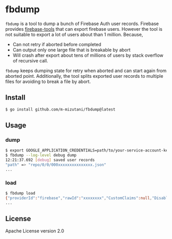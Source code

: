 # fbdump

`fbdump` is a tool to dump a bunch of Firebase Auth user records. Firebase provides [firebase-tools](https://www.npmjs.com/package/firebase-tools) that can export firebase users. However the tool is not suitable to export a lot of users about than 1 million. Because,

- Can not retry if aborted before completed
- Can output only one large file that is breakable by abort
- Will crash after export about tens of millions of users by stack overflow of recursive call.

`fbdump` keeps dumping state for retry when aborted and can start again from aborted point. Additionally, the tool splits exported user records to multiple files for avoiding to break a file by abort.

## Install

```bash
$ go install github.com/m-mizutani/fbdump@latest
```

## Usage

### dump

```bash
$ export GOOGLE_APPLICATION_CREDENTIALS=path/to/your-service-account-key.json
$ fbdump --log-level debug dump
12:21:37.692 [debug] saved user records
"path" => "repo/0/0/000xxxxxxxxxxxxxxx.json"
...
```

### load

```bash
$ fbdump load
{"providerId":"firebase","rawId":"xxxxxxxx","CustomClaims":null,"Disabled":false,"EmailVerified":false,"ProviderUserInfo":null,"TokensValidAfterMillis":0,"UserMetadata":{"CreationTimestamp":1234567890,"LastLogInTimestamp":1234567890,"LastRefreshTimestamp":1234567890},"TenantID":"","MultiFactor":{"EnrolledFactors":null},"PasswordHash":"","PasswordSalt":""}
...
```

## License

Apache License version 2.0
